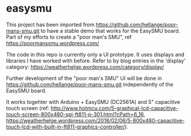 # easysmu
This project has been imported from https://github.com/hellange/poor-mans-smu.git to have a stable demo that works for the EasySMU board.
Part of my efforts to create a "poor man's SMU", ref https://poormanssmu.wordpress.com/

The code in this repo is currently only a UI prototype. It uses displays and libraries I have worked with before. Refer to by blog entries in the 'display' category: https://weatherhelge.wordpress.com/category/display/

Further development of the "poor man's SMU" UI will be done in  https://github.com/hellange/poor-mans-smu.git independently of the EasySMU board.

It works togehter with Arduino + EasySMU (DC2561A) and 5" capacitive touch screen (ref: http://www.hotmcu.com/5-graphical-lcd-capacitive-touch-screen-800x480-spi-ft811-p-301.html?cPath=6_16, https://weatherhelge.wordpress.com/2018/02/06/5-800x480-capacitive-touch-lcd-with-built-in-ft811-graphics-controller/). 




